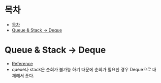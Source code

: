 # 목차
- [목차](#목차)
- [Queue & Stack -> Deque](#queue--stack---deque)
  
# Queue & Stack -> Deque
- [Reference](https://blockdmask.tistory.com/73)
- queue나 stack은 순회가 불가능 하기 때문에 순회가 필요한 경우 Deque으로 대체해서 푼다.